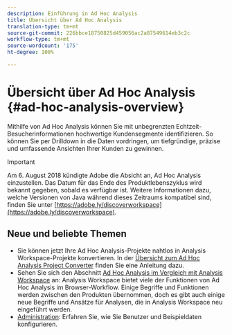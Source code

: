 ```yaml
---
description: Einführung in Ad Hoc Analysis
title: Übersicht über Ad Hoc Analysis
translation-type: tm+mt
source-git-commit: 226bbce18750825d459056ac2a87549614eb3c2c
workflow-type: tm+mt
source-wordcount: '175'
ht-degree: 100%

---
```



# Übersicht über Ad Hoc Analysis {#ad-hoc-analysis-overview}

Mithilfe von Ad Hoc Analysis können Sie mit unbegrenzten Echtzeit-Besucherinformationen hochwertige Kundensegmente identifizieren. So können Sie per Drilldown in die Daten vordringen, um tiefgründige, präzise und umfassende Ansichten Ihrer Kunden zu gewinnen.

>[!IMPORTANT]
>
>Am 6. August 2018 kündigte Adobe die Absicht an, Ad Hoc Analysis einzustellen. Das Datum für das Ende des Produktlebenszyklus wird bekannt gegeben, sobald es verfügbar ist. Weitere Informationen dazu, welche Versionen von Java während dieses Zeitraums kompatibel sind, finden Sie unter [https://adobe.ly/discoverworkspace](https://adobe.ly/discoverworkspace).

## Neue und beliebte Themen

* Sie können jetzt Ihre Ad Hoc Analysis-Projekte nahtlos in Analysis Workspace-Projekte konvertieren. In der [Übersicht zum Ad Hoc Analysis Project Converter](/help/analyze/ad-hoc-analysis/c-aha-project-converter/aha2aw-overview.md) finden Sie eine Anleitung dazu.
* Sehen Sie sich den Abschnitt [Ad Hoc Analysis im Vergleich mit Analysis Workspace](/help/analyze/analysis-workspace/workspace-faq/adhocanalysis-vs-analysisworkspace.md) an: Analysis Workspace bietet viele der Funktionen von Ad Hoc Analysis im Browser-Workflow. Einige Begriffe und Funktionen werden zwischen den Produkten übernommen, doch es gibt auch einige neue Begriffe und Ansätze für Analysen, die in Analysis Workspace neu eingeführt werden.
* [Administration](/help/analyze/ad-hoc-analysis/c-administration.md): Erfahren Sie, wie Sie Benutzer und Beispieldaten konfigurieren.
